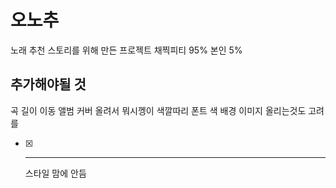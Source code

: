 # 오노추
노래 추천 스토리를 위해 만든 프로젝트
채찍피티 95% 본인 5%

## 추가해야될 것
곡 길이 이동
앨범 커버 올려서 뭐시껭이
색깔따리 폰트 색
배경 이미지 올리는것도 고려를
- [x] <hr>스타일 맘에 안듬